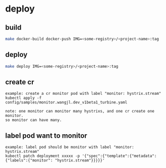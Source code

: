 # deploy

## build
```bash
make docker-build docker-push IMG=<some-registry>/<project-name>:tag
```
## deploy
```bash
make deploy IMG=<some-registry>/<project-name>:tag
```
## create cr
````
example: create a cr monitor pod with label "monitor: hystrix.stream"
kubectl apply -f config/samples/monitor.wangjl.dev_v1beta1_turbine.yaml

note: one monitor can monitor many hystrixs, and one cr create one monitor.
so monitor can have many.
````
## label pod want to monitor
````
example: label pod should be monitor with label "monitor: hystrix.stream"
kubectl patch deployment xxxxx -p '{"spec":{"template":{"metadata":{"labels":{"monitor": "hystrix.stream"}}}}}'
````


